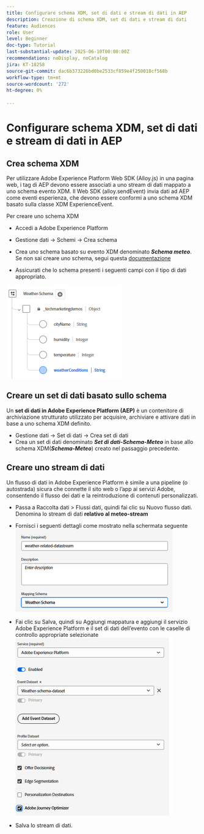 ```yaml
---
title: Configurare schema XDM, set di dati e stream di dati in AEP
description: Creazione di schema XDM, set di dati e stream di dati
feature: Audiences
role: User
level: Beginner
doc-type: Tutorial
last-substantial-update: 2025-06-10T00:00:00Z
recommendations: noDisplay, noCatalog
jira: KT-18258
source-git-commit: dac6b373226bd0be2533cf859e4f250018cf568b
workflow-type: tm+mt
source-wordcount: '272'
ht-degree: 0%

---
```


# Configurare schema XDM, set di dati e stream di dati in AEP

## Crea schema XDM

Per utilizzare Adobe Experience Platform Web SDK (Alloy.js) in una pagina web, i tag di AEP devono essere associati a uno stream di dati mappato a uno schema evento XDM. Il Web SDK (alloy.sendEvent) invia dati ad AEP come eventi esperienza, che devono essere conformi a uno schema XDM basato sulla classe XDM ExperienceEvent.

Per creare uno schema XDM

* Accedi a Adobe Experience Platform
* Gestione dati -> Schemi -> Crea schema

* Crea uno schema basato su evento XDM denominato **_Schema meteo_**. Se non sai creare uno schema, segui questa [documentazione](https://experienceleague.adobe.com/en/docs/experience-platform/xdm/tutorials/create-schema-ui)


* Assicurati che lo schema presenti i seguenti campi con il tipo di dati appropriato.

![schema-meteo](assets/weather-schema.png)

## Creare un set di dati basato sullo schema

Un **set di dati in Adobe Experience Platform (AEP)** è un contenitore di archiviazione strutturato utilizzato per acquisire, archiviare e attivare dati in base a uno schema XDM definito.


* Gestione dati -> Set di dati -> Crea set di dati
* Crea un set di dati denominato **_Set di dati-Schema-Meteo_** in base allo schema XDM(_**Schema-Meteo**_) creato nel passaggio precedente.


## Creare uno stream di dati

Un flusso di dati in Adobe Experience Platform è simile a una pipeline (o autostrada) sicura che connette il sito web o l’app ai servizi Adobe, consentendo il flusso dei dati e la reintroduzione di contenuti personalizzati.

* Passa a Raccolta dati > Flussi dati, quindi fai clic su Nuovo flusso dati. Denomina lo stream di dati **relativo al meteo-stream**


* Fornisci i seguenti dettagli come mostrato nella schermata seguente
  ![flusso di dati](assets/datastream.png)
* Fai clic su Salva, quindi su Aggiungi mappatura e aggiungi il servizio Adobe Experience Platform e il set di dati dell’evento con le caselle di controllo appropriate selezionate
  ![datastream-mapping](assets/datastream-service.png)

* Salva lo stream di dati.
